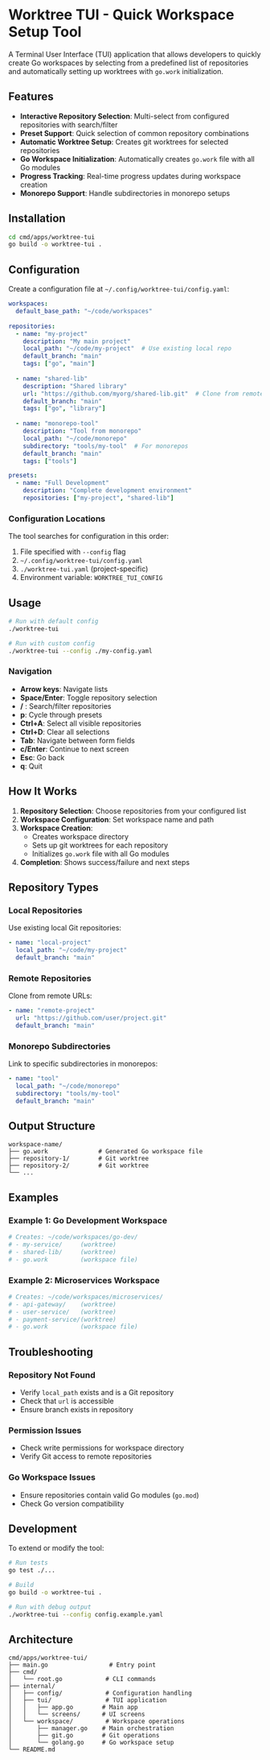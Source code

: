 # Worktree TUI - Quick Workspace Setup Tool

A Terminal User Interface (TUI) application that allows developers to quickly create Go workspaces by selecting from a predefined list of repositories and automatically setting up worktrees with `go.work` initialization.

## Features

- **Interactive Repository Selection**: Multi-select from configured repositories with search/filter
- **Preset Support**: Quick selection of common repository combinations
- **Automatic Worktree Setup**: Creates git worktrees for selected repositories
- **Go Workspace Initialization**: Automatically creates `go.work` file with all Go modules
- **Progress Tracking**: Real-time progress updates during workspace creation
- **Monorepo Support**: Handle subdirectories in monorepo setups

## Installation

```bash
cd cmd/apps/worktree-tui
go build -o worktree-tui .
```

## Configuration

Create a configuration file at `~/.config/worktree-tui/config.yaml`:

```yaml
workspaces:
  default_base_path: "~/code/workspaces"
  
repositories:
  - name: "my-project"
    description: "My main project"
    local_path: "~/code/my-project"  # Use existing local repo
    default_branch: "main"
    tags: ["go", "main"]
    
  - name: "shared-lib"
    description: "Shared library"
    url: "https://github.com/myorg/shared-lib.git"  # Clone from remote
    default_branch: "main"
    tags: ["go", "library"]
    
  - name: "monorepo-tool"
    description: "Tool from monorepo"
    local_path: "~/code/monorepo"
    subdirectory: "tools/my-tool"  # For monorepos
    default_branch: "main"
    tags: ["tools"]

presets:
  - name: "Full Development"
    description: "Complete development environment"
    repositories: ["my-project", "shared-lib"]
```

### Configuration Locations

The tool searches for configuration in this order:
1. File specified with `--config` flag
2. `~/.config/worktree-tui/config.yaml`
3. `./worktree-tui.yaml` (project-specific)
4. Environment variable: `WORKTREE_TUI_CONFIG`

## Usage

```bash
# Run with default config
./worktree-tui

# Run with custom config
./worktree-tui --config ./my-config.yaml
```

### Navigation

- **Arrow keys**: Navigate lists
- **Space/Enter**: Toggle repository selection
- **/** : Search/filter repositories
- **p**: Cycle through presets
- **Ctrl+A**: Select all visible repositories
- **Ctrl+D**: Clear all selections
- **Tab**: Navigate between form fields
- **c/Enter**: Continue to next screen
- **Esc**: Go back
- **q**: Quit

## How It Works

1. **Repository Selection**: Choose repositories from your configured list
2. **Workspace Configuration**: Set workspace name and path
3. **Workspace Creation**: 
   - Creates workspace directory
   - Sets up git worktrees for each repository
   - Initializes `go.work` file with all Go modules
4. **Completion**: Shows success/failure and next steps

## Repository Types

### Local Repositories
Use existing local Git repositories:
```yaml
- name: "local-project"
  local_path: "~/code/my-project"
  default_branch: "main"
```

### Remote Repositories
Clone from remote URLs:
```yaml
- name: "remote-project"
  url: "https://github.com/user/project.git"
  default_branch: "main"
```

### Monorepo Subdirectories
Link to specific subdirectories in monorepos:
```yaml
- name: "tool"
  local_path: "~/code/monorepo"
  subdirectory: "tools/my-tool"
  default_branch: "main"
```

## Output Structure

```
workspace-name/
├── go.work              # Generated Go workspace file
├── repository-1/        # Git worktree
├── repository-2/        # Git worktree
└── ...
```

## Examples

### Example 1: Go Development Workspace
```bash
# Creates: ~/code/workspaces/go-dev/
# - my-service/     (worktree)
# - shared-lib/     (worktree)  
# - go.work         (workspace file)
```

### Example 2: Microservices Workspace
```bash
# Creates: ~/code/workspaces/microservices/
# - api-gateway/    (worktree)
# - user-service/   (worktree)
# - payment-service/(worktree)
# - go.work         (workspace file)
```

## Troubleshooting

### Repository Not Found
- Verify `local_path` exists and is a Git repository
- Check that `url` is accessible
- Ensure branch exists in repository

### Permission Issues
- Check write permissions for workspace directory
- Verify Git access to remote repositories

### Go Workspace Issues
- Ensure repositories contain valid Go modules (`go.mod`)
- Check Go version compatibility

## Development

To extend or modify the tool:

```bash
# Run tests
go test ./...

# Build
go build -o worktree-tui .

# Run with debug output
./worktree-tui --config config.example.yaml
```

## Architecture

```
cmd/apps/worktree-tui/
├── main.go                 # Entry point
├── cmd/
│   └── root.go            # CLI commands
├── internal/
│   ├── config/            # Configuration handling
│   ├── tui/               # TUI application
│   │   ├── app.go        # Main app
│   │   └── screens/      # UI screens
│   └── workspace/         # Workspace operations
│       ├── manager.go    # Main orchestration
│       ├── git.go        # Git operations
│       └── golang.go     # Go workspace setup
└── README.md
```